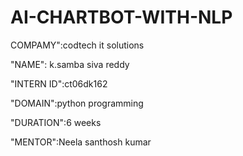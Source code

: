 # AI-CHARTBOT-WITH-NLP

COMPAMY":codtech it solutions

"NAME": k.samba siva reddy

"INTERN ID":ct06dk162

"DOMAIN":python programming

"DURATION":6 weeks

"MENTOR":Neela santhosh kumar
